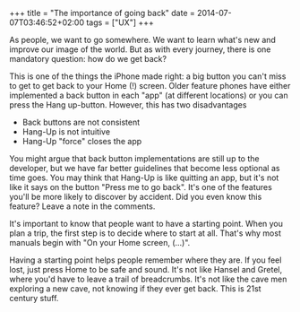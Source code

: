 +++
title = "The importance of going back"
date = 2014-07-07T03:46:52+02:00
tags = ["UX"]
+++


As people, we want to go somewhere. We want to learn what's new and improve our image of the world. But as with every journey, there is one mandatory question: how do we get back?

This is one of the things the iPhone made right: a big button you can't miss to get to get back to your Home (!) screen. Older feature phones have either implemented a back button in each "app" (at different locations) or you can press the Hang up-button. However, this has two disadvantages

* Back buttons are not consistent
* Hang-Up is not intuitive
* Hang-Up "force" closes the app

You might argue that back button implementations are still up to the developer, but we have far better guidelines that become less optional as time goes. You may think that Hang-Up is like quitting an app, but it's not like it says on the button "Press me to go back". It's one of the features you'll be more likely to discover by accident.
Did you even know this feature? Leave a note in the comments.

It's important to know that people want to have a starting point. When you plan a trip, the first step is to decide where to start at all. That's why most manuals begin with "On your Home screen, (...)".

Having a starting point helps people remember where they are. If you feel lost, just press Home to be safe and sound. It's not like Hansel and Gretel, where you'd have to leave a trail of breadcrumbs. It's not like the cave men exploring a new cave, not knowing if they ever get back. This is 21st century stuff.
